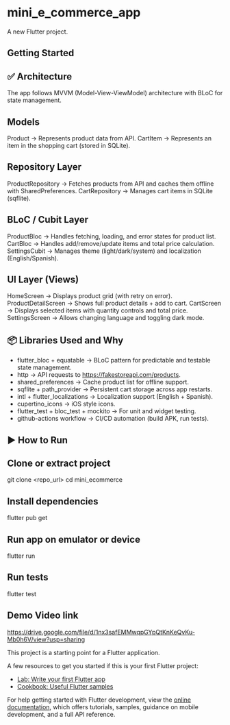 # mini_e_commerce_app

A new Flutter project.

## Getting Started

## ✅ Architecture

The app follows MVVM (Model-View-ViewModel) architecture with BLoC for state management.

## Models

Product → Represents product data from API.
CartItem → Represents an item in the shopping cart (stored in SQLite).

## Repository Layer

ProductRepository → Fetches products from API and caches them offline with SharedPreferences.
CartRepository → Manages cart items in SQLite (sqflite).

## BLoC / Cubit Layer

ProductBloc → Handles fetching, loading, and error states for product list.
CartBloc → Handles add/remove/update items and total price calculation.
SettingsCubit → Manages theme (light/dark/system) and localization (English/Spanish).

## UI Layer (Views)

HomeScreen → Displays product grid (with retry on error).
ProductDetailScreen → Shows full product details + add to cart.
CartScreen → Displays selected items with quantity controls and total price.
SettingsScreen → Allows changing language and toggling dark mode.

## 📦 Libraries Used and Why

- flutter_bloc + equatable → BLoC pattern for predictable and testable state management.
- http → API requests to https://fakestoreapi.com/products.
- shared_preferences → Cache product list for offline support.
- sqflite + path_provider → Persistent cart storage across app restarts.
- intl + flutter_localizations → Localization support (English + Spanish).
- cupertino_icons → iOS style icons.
- flutter_test + bloc_test + mockito → For unit and widget testing.
- github-actions workflow → CI/CD automation (build APK, run tests).

## ▶️ How to Run
## Clone or extract project

git clone <repo_url>
cd mini_ecommerce

## Install dependencies

flutter pub get

## Run app on emulator or device

flutter run

## Run tests

flutter test

## Demo Video link

https://drive.google.com/file/d/1nx3safEMMwqpGYpQtKnKeQvKu-Mb0h6V/view?usp=sharing

This project is a starting point for a Flutter application.

A few resources to get you started if this is your first Flutter project:

- [Lab: Write your first Flutter app](https://docs.flutter.dev/get-started/codelab)
- [Cookbook: Useful Flutter samples](https://docs.flutter.dev/cookbook)

For help getting started with Flutter development, view the
[online documentation](https://docs.flutter.dev/), which offers tutorials,
samples, guidance on mobile development, and a full API reference.
